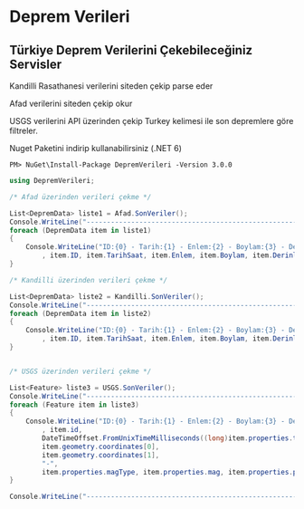 # Deprem Verileri
## Türkiye Deprem Verilerini Çekebileceğiniz Servisler

Kandilli Rasathanesi verilerini siteden çekip parse eder

Afad verilerini siteden çekip okur

USGS verilerini API üzerinden çekip Turkey kelimesi ile son depremlere göre filtreler.

Nuget Paketini indirip kullanabilirsiniz (.NET 6)
```
PM> NuGet\Install-Package DepremVerileri -Version 3.0.0
```

```cs
using DepremVerileri;

/* Afad üzerinden verileri çekme */

List<DepremData> liste1 = Afad.SonVeriler();
Console.WriteLine("---------------------------------------------------------");
foreach (DepremData item in liste1)
{
    Console.WriteLine("ID:{0} - Tarih:{1} - Enlem:{2} - Boylam:{3} - Derinlik(KM):{4} - Tip:{5} - Büyüklük:{6} - Yer:{7} "
        , item.ID, item.TarihSaat, item.Enlem, item.Boylam, item.DerinlikKM, item.Tip, item.Buyukluk, item.Yer);
}

/* Kandilli üzerinden verileri çekme */

List<DepremData> liste2 = Kandilli.SonVeriler();
Console.WriteLine("---------------------------------------------------------");
foreach (DepremData item in liste2)
{
    Console.WriteLine("ID:{0} - Tarih:{1} - Enlem:{2} - Boylam:{3} - Derinlik(KM):{4} - Tip:{5} - Büyüklük:{6} - Yer:{7} "
        , item.ID, item.TarihSaat, item.Enlem, item.Boylam, item.DerinlikKM, item.Tip, item.Buyukluk, item.Yer);
}


/* USGS üzerinden verileri çekme */

List<Feature> liste3 = USGS.SonVeriler();
Console.WriteLine("---------------------------------------------------------");
foreach (Feature item in liste3)
{
    Console.WriteLine("ID:{0} - Tarih:{1} - Enlem:{2} - Boylam:{3} - Derinlik(KM):{4} - Tip:{5} - Büyüklük:{6} - Yer:{7} "
        , item.id,
        DateTimeOffset.FromUnixTimeMilliseconds((long)item.properties.time).UtcDateTime, 
        item.geometry.coordinates[0], 
        item.geometry.coordinates[1], 
        "-",
        item.properties.magType, item.properties.mag, item.properties.place);
}

Console.WriteLine("---------------------------------------------------------");

```
